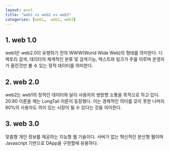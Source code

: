 ```yaml
---
layout: post
title: "web1 vs web2 vs web3"
categories: [web1,  web2, web3]
---
```


## 1. web 1.0

web1은 web2.0이 유행하기 전의 WWW(World Wide Web)의 형태를 의미한다.
디렉토리 검색, 데이터의 체계적인 분류 및 검색기능, 텍스트와 링크가 주를 이루며 운영자가 올린것만 볼 수 있는 정적 데이터를 의미한다.

## 2. web 2.0

web2는 web1의 정적인 데이터와 달리 사용자의 쌍방향 소통을 목적으로 하고 있다.
20:80 이론을 깨는 LongTail 이론이 등장했다. 이는 경제적인 의미를 갖지 못한 나머지 80%의 사용자도 의미 있는 시장이 될 수 있다는 것을 의미한다.

## 3. web 3.0
맞춤형 개인 정보를 제공하는 지능형 웹 기술이다. 서버가 없는 혁신적인 분산형 웹이며 Javascript 기반으로 DApp을 구현할때 유용하다.